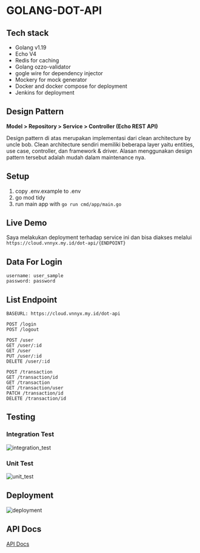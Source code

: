 # GOLANG-DOT-API

## Tech stack

- Golang v1.19
- Echo V4
- Redis for caching
- Golang ozzo-validator
- gogle wire for dependency injector
- Mockery for mock generator
- Docker and docker compose for deployment
- Jenkins for deployment

## Design Pattern

**Model > Repository > Service > Controller (Echo REST API)**

Design pattern di atas merupakan implementasi dari clean architecture by uncle bob. Clean architecture sendiri memiliki beberapa layer yaitu entities, use case, controller, dan framework & driver. Alasan menggunakan design pattern tersebut adalah mudah dalam maintenance nya.

## Setup

1. copy .env.example to .env
2. go mod tidy
3. run main app with `go run cmd/app/main.go`

## Live Demo

Saya melakukan deployment terhadap service ini dan bisa diakses melalui `https://cloud.vnnyx.my.id/dot-api/{ENDPOINT}`

## Data For Login

```
username: user_sample
password: password
```

## List Endpoint

```
BASEURL: https://cloud.vnnyx.my.id/dot-api

POST /login
POST /logout

POST /user
GET /user/:id
GET /user
PUT /user/:id
DELETE /user/:id

POST /transaction
GET /transaction/id
GET /transaction
GET /transaction/user
PATCH /transaction/id
DELETE /transaction/id

```

## Testing

### Integration Test

![integration_test](https://imgur.com/0EdCmp3.png)

### Unit Test

![unit_test](https://imgur.com/05MuWmO.png)

## Deployment

![deployment](https://imgur.com/oliaMaR.png)

## API Docs
[API Docs](https://documenter.getpostman.com/view/24450154/2s8YzWRfeC)
